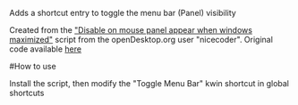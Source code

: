 Adds a shortcut entry to toggle the menu bar (Panel) visibility

Created from the ["Disable on mouse panel appear when windows maximized"](https://store.kde.org/p/1292217) script from the openDesktop.org user "nicecoder". Original code available [here](https://github.com/gladiko/panelDisabler)


#How to use

Install the script, then modify the "Toggle Menu Bar" kwin shortcut in global shortcuts




